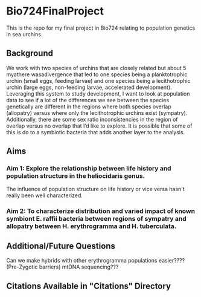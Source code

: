 # Bio724FinalProject
This is the repo for my final project in Bio724 relating to population genetics in sea urchins. 

## Background
We work with two species of urchins that are closely related but about 5 myathere wasadivergence that led to one species being a planktotrophic urchin (small eggs, feeding larvae) and one species being a lecithotrophic urchin (large eggs, non-feeding larvae, accelerated development). Leveraging this system to study development, I want to look at population data to see if a lot of the differences we see between the species genetically are different in the regions where both species overlap (allopatry) versus where only the lecithotrophic urchins exist (sympatry). Additionally, there are some sex ratio inconsistencies in the region of overlap versus no overlap that I’d like to explore. It is possible that some of this is do to a symbiotic bacteria that adds another layer to the analysis.

## Aims

### Aim 1: Explore the relationship between life history and population structure in the heliocidaris genus. 
The influence of population structure on life history or vice versa hasn't really been well characterized. 

### Aim 2: To characterize distribution and varied impact of known symbiont E. raffii bacteria between regions of sympatry and allopatry between H. erythrogramma and H. tuberculata. 



## Additional/Future Questions

Can we make hybrids with other erythrogramma populations easier???? (Pre-Zygotic barriers)
mtDNA sequencing??? 


## Citations Available in "Citations" Directory

